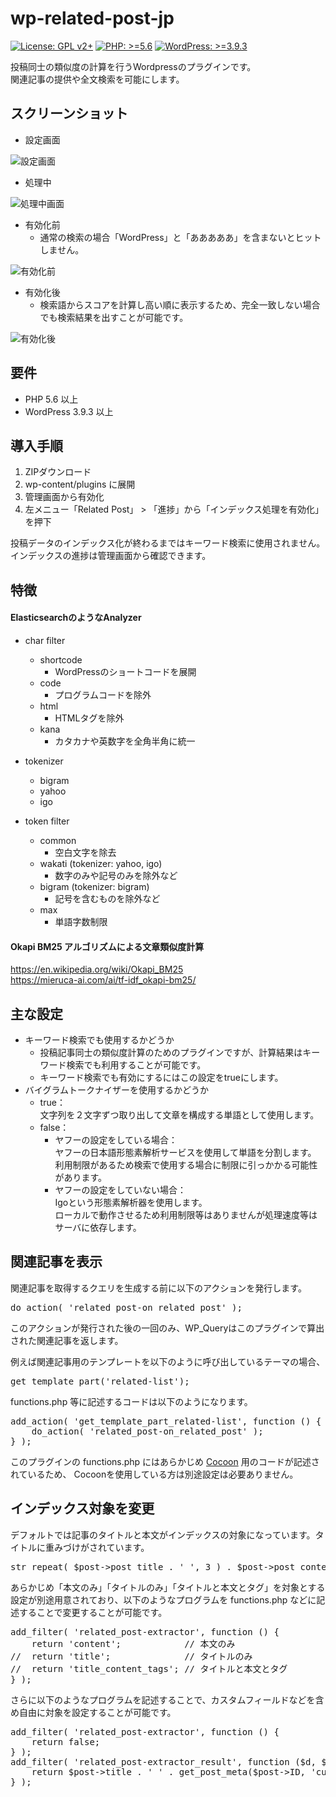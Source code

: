 # wp-related-post-jp

[![License: GPL v2+](https://img.shields.io/badge/License-GPL%20v2%2B-blue.svg)](http://www.gnu.org/licenses/gpl-2.0.html)
[![PHP: >=5.6](https://img.shields.io/badge/PHP-%3E%3D5.6-orange.svg)](http://php.net/)
[![WordPress: >=3.9.3](https://img.shields.io/badge/WordPress-%3E%3D3.9.3-brightgreen.svg)](https://wordpress.org/)

投稿同士の類似度の計算を行うWordpressのプラグインです。  
関連記事の提供や全文検索を可能にします。

## スクリーンショット
- 設定画面

![設定画面](https://raw.githubusercontent.com/technote-space/wp-related-post-jp/master/screenshot-1.png)

- 処理中

![処理中画面](https://raw.githubusercontent.com/technote-space/wp-related-post-jp/master/screenshot-2.png)

- 有効化前
  - 通常の検索の場合「WordPress」と「あああああ」を含まないとヒットしません。

![有効化前](https://raw.githubusercontent.com/technote-space/wp-related-post-jp/master/screenshot-3.png)

- 有効化後
  - 検索語からスコアを計算し高い順に表示するため、完全一致しない場合でも検索結果を出すことが可能です。

![有効化後](https://raw.githubusercontent.com/technote-space/wp-related-post-jp/master/screenshot-4.png)

## 要件
- PHP 5.6 以上
- WordPress 3.9.3 以上

## 導入手順
1. ZIPダウンロード  
2. wp-content/plugins に展開  
3. 管理画面から有効化  
4. 左メニュー「Related Post」 > 「進捗」から「インデックス処理を有効化」を押下

投稿データのインデックス化が終わるまではキーワード検索に使用されません。  
インデックスの進捗は管理画面から確認できます。

## 特徴
#### ElasticsearchのようなAnalyzer
- char filter  
  - shortcode
    - WordPressのショートコードを展開
  - code
    - プログラムコードを除外
  - html
    - HTMLタグを除外
  - kana
    - カタカナや英数字を全角半角に統一

- tokenizer  
  - bigram
  - yahoo
  - igo 
- token filter  
  - common
    - 空白文字を除去
  - wakati (tokenizer: yahoo, igo)
    - 数字のみや記号のみを除外など
  - bigram (tokenizer: bigram)
    - 記号を含むものを除外など
  - max
    - 単語字数制限

#### Okapi BM25 アルゴリズムによる文章類似度計算
https://en.wikipedia.org/wiki/Okapi_BM25  
https://mieruca-ai.com/ai/tf-idf_okapi-bm25/

## 主な設定
- キーワード検索でも使用するかどうか
  - 投稿記事同士の類似度計算のためのプラグインですが、計算結果はキーワード検索でも利用することが可能です。  
  - キーワード検索でも有効にするにはこの設定をtrueにします。
- バイグラムトークナイザーを使用するかどうか
  - true：  
  文字列を２文字ずつ取り出して文章を構成する単語として使用します。
  - false： 
    - ヤフーの設定をしている場合：  
    ヤフーの日本語形態素解析サービスを使用して単語を分割します。  
    利用制限があるため検索で使用する場合に制限に引っかかる可能性があります。
    - ヤフーの設定をしていない場合：  
    Igoという形態素解析器を使用します。  
    ローカルで動作させるため利用制限等はありませんが処理速度等はサーバに依存します。

## 関連記事を表示
関連記事を取得するクエリを生成する前に以下のアクションを発行します。
<pre>
do_action( 'related_post-on_related_post' );
</pre>
このアクションが発行された後の一回のみ、WP_Queryはこのプラグインで算出された関連記事を返します。

例えば関連記事用のテンプレートを以下のように呼び出しているテーマの場合、
<pre>
get_template_part('related-list');
</pre>
functions.php 等に記述するコードは以下のようになります。
<pre>
add_action( 'get_template_part_related-list', function () {
	do_action( 'related_post-on_related_post' );
} );
</pre>
このプラグインの functions.php にはあらかじめ [Cocoon](https://wp-cocoon.com/) 用のコードが記述されているため、
Cocoonを使用している方は別途設定は必要ありません。

## インデックス対象を変更
デフォルトでは記事のタイトルと本文がインデックスの対象になっています。タイトルに重みづけがされています。
<pre>
str_repeat( $post->post_title . ' ', 3 ) . $post->post_content;
</pre>
あらかじめ「本文のみ」「タイトルのみ」「タイトルと本文とタグ」を対象とする設定が別途用意されており、以下のようなプログラムを functions.php などに記述することで変更することが可能です。
<pre>
add_filter( 'related_post-extractor', function () {
	return 'content';            // 本文のみ
//	return 'title';              // タイトルのみ
//	return 'title_content_tags'; // タイトルと本文とタグ
} );
</pre>

さらに以下のようなプログラムを記述することで、カスタムフィールドなどを含め自由に対象を設定することが可能です。
<pre>
add_filter( 'related_post-extractor', function () {
	return false;
} );
add_filter( 'related_post-extractor_result', function ($d, $post) {
	return $post->title . ' ' . get_post_meta($post->ID, 'custom_field_key', true);
} );
</pre>
